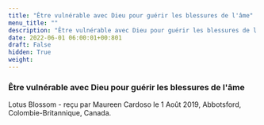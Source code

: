 ```yaml
---
title: "Être vulnérable avec Dieu pour guérir les blessures de l'âme"
menu_title: ""
description: "Être vulnérable avec Dieu pour guérir les blessures de l'âme"
date: 2022-06-01 06:00:01+00:801
draft: False
hidden: True
weight:
---
```

### Être vulnérable avec Dieu pour guérir les blessures de l'âme

Lotus Blossom - reçu par Maureen Cardoso le 1 Août 2019, Abbotsford, Colombie-Britannique, Canada.



